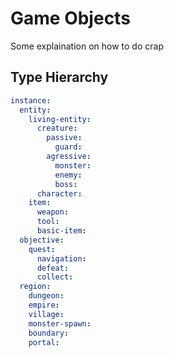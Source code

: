 # Game Objects
Some explaination on how to do crap

## Type Hierarchy
``` yaml
instance:
  entity: 
    living-entity: 
      creature: 
        passive: 
          guard: 
        agressive: 
          monster: 
          enemy: 
          boss: 
      character: 
    item: 
      weapon: 
      tool: 
      basic-item:  
  objective: 
    quest: 
      navigation: 
      defeat: 
      collect: 
  region: 
    dungeon: 
    empire: 
    village: 
    monster-spawn: 
    boundary: 
    portal: 
```
